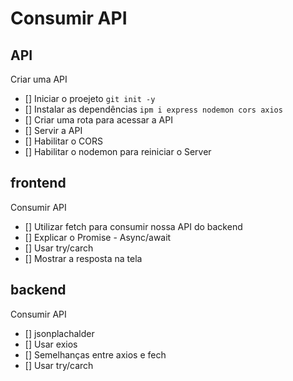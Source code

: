 # Consumir API

## API

Criar uma API

- [] Iniciar o proejeto `git init -y`
- [] Instalar as dependências `ipm i express nodemon cors axios`
- [] Criar uma rota para acessar a API
- [] Servir a API
- [] Habilitar o CORS
- [] Habilitar o nodemon para reiniciar o Server

## frontend

Consumir API

- [] Utilizar fetch para consumir nossa API do backend
- [] Explicar o Promise - Async/await
- [] Usar try/carch
- [] Mostrar a resposta na tela

## backend

Consumir API

- [] jsonplachalder
- [] Usar exios
- [] Semelhanças entre axios e fech
- [] Usar try/carch
